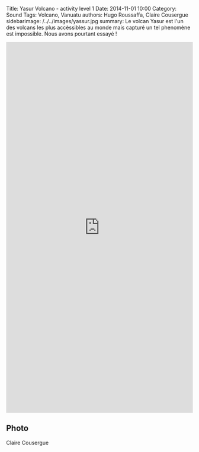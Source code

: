 Title: Yasur Volcano - activity level 1
Date: 2014-11-01 10:00
Category: Sound
Tags: Volcano, Vanuatu
authors: Hugo Roussaffa, Claire Cousergue
sidebarimage: /../../images/yassur.jpg
summary: Le volcan Yasur est l'un des volcans les plus accèssibles au monde mais capturé un tel phenomène est impossible. Nous avons pourtant essayé !


<iframe width="100%" height="1000" scrolling="no" frameborder="no" src="https://w.soundcloud.com/player/?url=https%3A//api.soundcloud.com/tracks/182606020&amp;auto_play=true&amp;hide_related=false&amp;show_comments=true&amp;show_user=true&amp;show_reposts=false&amp;visual=true"></iframe>

Photo
-----
Claire Cousergue

